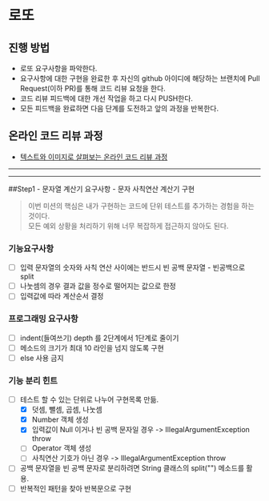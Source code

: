 # 로또
## 진행 방법
* 로또 요구사항을 파악한다.
* 요구사항에 대한 구현을 완료한 후 자신의 github 아이디에 해당하는 브랜치에 Pull Request(이하 PR)를 통해 코드 리뷰 요청을 한다.
* 코드 리뷰 피드백에 대한 개선 작업을 하고 다시 PUSH한다.
* 모든 피드백을 완료하면 다음 단계를 도전하고 앞의 과정을 반복한다.

## 온라인 코드 리뷰 과정
* [텍스트와 이미지로 살펴보는 온라인 코드 리뷰 과정](https://github.com/next-step/nextstep-docs/tree/master/codereview)

---
---
##Step1 - 문자열 계산기 요구사항 - 문자 사칙연산 계산기 구현
> 이번 미션의 핵심은 내가 구현하는 코드에 단위 테스트를 추가하는 경험을 하는 것이다.<br>
> 모든 예외 상황을 처리하기 위해 너무 복잡하게 접근하지 않아도 된다.
### 기능요구사항
- [ ] 입력 문자열의 숫자와 사칙 연산 사이에는 반드시 빈 공백 문자열 - 빈공백으로 split
- [ ] 나눗셈의 경우 결과 값을 정수로 떨어지는 값으로 한정
- [ ] 입력값에 따라 계산순서 결정
### 프로그래밍 요구사항
- [ ] indent(들여쓰기) depth 를 2단계에서 1단계로 줄이기
- [ ] 메소드의 크기가 최대 10 라인을 넘지 않도록 구현
- [ ] else 사용 금지
### 기능 분리 힌트
- [ ] 테스트 할 수 있는 단위로 나누어 구현목록 만듦.
  - [x] 덧셈, 뺄셈, 곱셈, 나눗셈
  - [x] Number 객체 생성
  - [x] 입력값이 Null 이거나 빈 공백 문자일 경우 -> IllegalArgumentException throw
  - [ ] Operator 객체 생성
  - [ ] 사칙연산 기호가 아닌 경우 -> IllegalArgumentException throw
- [ ] 공백 문자열을 빈 공백 문자로 분리하려면 String 클래스의 split("") 메소드를 활용.
- [ ] 반복적인 패턴을 찾아 반복문으로 구현 
